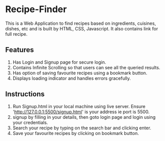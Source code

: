 # Recipe-Finder
This is a Web Application to find recipes based on ingredients, cuisines, dishes, etc and is built by HTML, CSS, Javascript. It also contains link for full recipe.

## Features
1. Has Login and Signup page for secure login.
2. Contains Infinite Scrolling so that users can see all the queried results.
3. Has option of saving favourite recipes using a bookmark button.
4. Displays loading indicator and handles errors gracefully.

## Instructions 
1. Run Signup.html in your local machine using live server. Ensure 'http://127.0.0.1:5500/signup.html' is your address ie port is 5500.
2. signup by filling in your details, then goto login page and login using your credentials.
3. Search your recipe by typing on the search bar and clicking enter.
4. Save your favourite recipes by clicking on bookmark button.
